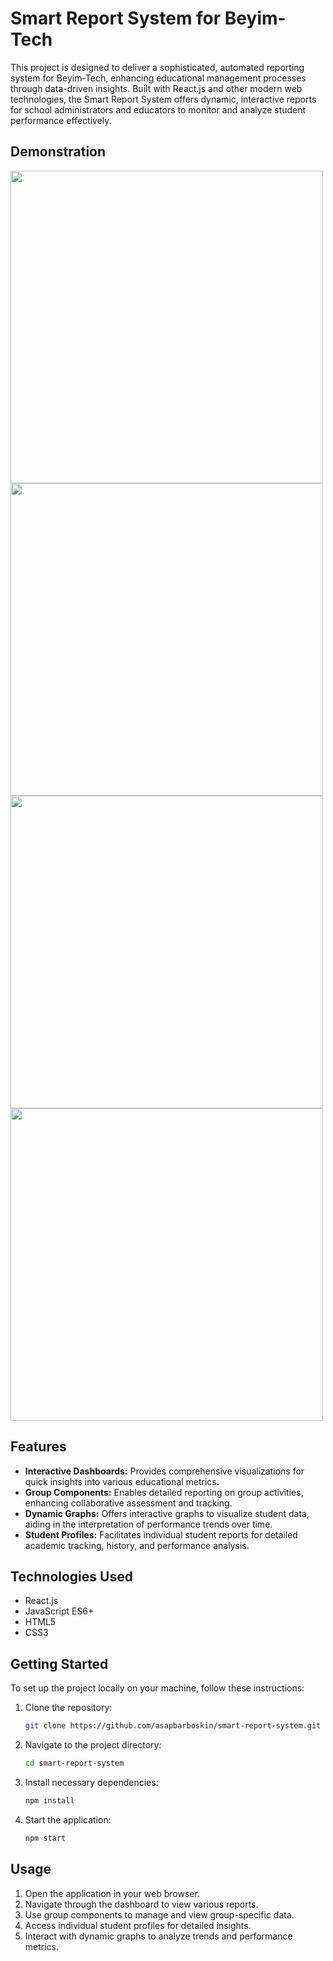 
# Smart Report System for Beyim-Tech

This project is designed to deliver a sophisticated, automated reporting system for Beyim-Tech, enhancing educational management processes through data-driven insights. Built with React.js and other modern web technologies, the Smart Report System offers dynamic, interactive reports for school administrators and educators to monitor and analyze student performance effectively.

## Demonstration
<!-- Replace these placeholder links with actual links to your project screenshots or live demo if available -->
<img src="[https://github.com/asapbarboskin/reporting-system/assets/108778975/1cda1aed-5bd2-4257-94cc-50f00530d475]()" width="500">
<img src="[https://github.com/asapbarboskin/reporting-system/assets/108778975/14f5cd6c-8238-433d-918d-3ccb683a6f9c]()" width="500">
<img src="[https://github.com/asapbarboskin/reporting-system/assets/108778975/4d34e074-5d8c-4ea1-b34d-292a3f0eb009]()" width="500">
<img src="[https://github.com/asapbarboskin/reporting-system/assets/108778975/54e6de56-32b0-452b-a4a8-7d3f7f6dd75e]()" width="500">


## Features

- **Interactive Dashboards:** Provides comprehensive visualizations for quick insights into various educational metrics.
- **Group Components:** Enables detailed reporting on group activities, enhancing collaborative assessment and tracking.
- **Dynamic Graphs:** Offers interactive graphs to visualize student data, aiding in the interpretation of performance trends over time.
- **Student Profiles:** Facilitates individual student reports for detailed academic tracking, history, and performance analysis.

## Technologies Used

- React.js
- JavaScript ES6+
- HTML5
- CSS3

## Getting Started

To set up the project locally on your machine, follow these instructions:

1. Clone the repository:
   ```bash
   git clone https://github.com/asapbarboskin/smart-report-system.git
   ```
2. Navigate to the project directory:
   ```bash
   cd smart-report-system
   ```
3. Install necessary dependencies:
   ```bash
   npm install
   ```
4. Start the application:
   ```bash
   npm start
   ```

## Usage

1. Open the application in your web browser.
2. Navigate through the dashboard to view various reports.
3. Use group components to manage and view group-specific data.
4. Access individual student profiles for detailed insights.
5. Interact with dynamic graphs to analyze trends and performance metrics.
